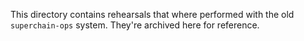 This directory contains rehearsals that where performed with the old `superchain-ops` system. They're archived here for reference.